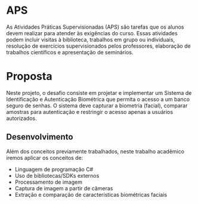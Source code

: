 # APS
As Atividades Práticas Supervisionadas (APS) são tarefas que os alunos devem realizar para atender às exigências do curso. Essas atividades podem incluir visitas à biblioteca, trabalhos em grupo ou individuais, resolução de exercícios supervisionados pelos professores, elaboração de trabalhos científicos e apresentação de seminários.

# Proposta
Neste projeto, o desafio consiste em projetar e implementar um Sistema de Identificação e Autenticação Biométrica que permita o acesso a um banco seguro de senhas. O sistema deve capturar a biometria (facial), comparar amostras para autenticação e restringir o acesso apenas a usuários autorizados. 

## Desenvolvimento
Além dos conceitos previamente trabalhados, neste trabalho acadêmico iremos aplicar os conceitos de: 

* Linguagem de programação C#
* Uso de bibliotecas/SDKs externos
* Processamento de imagem
* Captura de imagem a partir de câmeras
* Extração e comparação de características biométricas faciais
